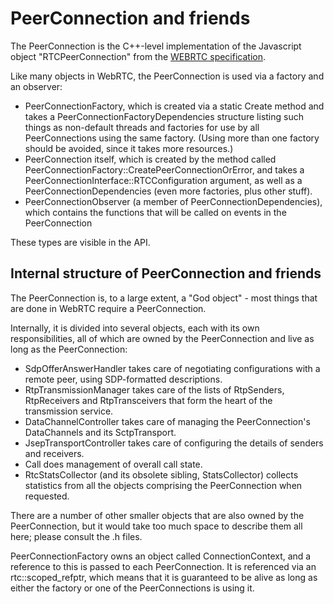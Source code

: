<?% config.freshness.reviewed = '2021-05-07' %?>
<?% config.freshness.owner = 'hta' %?>

# PeerConnection and friends

The PeerConnection is the C++-level implementation of the Javascript
object "RTCPeerConnection" from the
[WEBRTC specification](https://w3c.github.io/webrtc-pc/).

Like many objects in WebRTC, the PeerConnection is used via a factory and an
observer:

 * PeerConnectionFactory, which is created via a static Create method and takes
   a PeerConnectionFactoryDependencies structure listing such things as
   non-default threads and factories for use by all PeerConnections using
   the same factory. (Using more than one factory should be avoided, since
   it takes more resources.)
 * PeerConnection itself, which is created by the method called
   PeerConnectionFactory::CreatePeerConnectionOrError, and takes a
   PeerConnectionInterface::RTCConfiguration argument, as well as
   a PeerConnectionDependencies (even more factories, plus other stuff).
 * PeerConnectionObserver (a member of PeerConnectionDependencies), which
   contains the functions that will be called on events in the PeerConnection

These types are visible in the API.

## Internal structure of PeerConnection and friends

The PeerConnection is, to a large extent, a "God object" - most things
that are done in WebRTC require a PeerConnection.

Internally, it is divided into several objects, each with its own
responsibilities, all of which are owned by the PeerConnection and live
as long as the PeerConnection:

 * SdpOfferAnswerHandler takes care of negotiating configurations with
   a remote peer, using SDP-formatted descriptions.
 * RtpTransmissionManager takes care of the lists of RtpSenders,
   RtpReceivers and RtpTransceivers that form the heart of the transmission
   service.
 * DataChannelController takes care of managing the PeerConnection's
   DataChannels and its SctpTransport.
 * JsepTransportController takes care of configuring the details of senders
   and receivers.
 * Call does management of overall call state.
 * RtcStatsCollector (and its obsolete sibling, StatsCollector) collects
   statistics from all the objects comprising the PeerConnection when
   requested.

There are a number of other smaller objects that are also owned by
the PeerConnection, but it would take too much space to describe them
all here; please consult the .h files.

PeerConnectionFactory owns an object called ConnectionContext, and a
reference to this is passed to each PeerConnection. It is referenced
via an rtc::scoped_refptr, which means that it is guaranteed to be
alive as long as either the factory or one of the PeerConnections
is using it.


